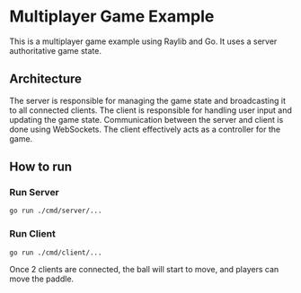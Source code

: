 # Multiplayer Game Example

This is a multiplayer game example using Raylib and Go.
It uses a server authoritative game state.

## Architecture

The server is responsible for managing the game state and broadcasting it to all connected clients.
The client is responsible for handling user input and updating the game state.
Communication between the server and client is done using WebSockets. The client effectively acts as a controller for the game.

## How to run

### Run Server

```bash
go run ./cmd/server/...
```

### Run Client

```bash
go run ./cmd/client/...
```

Once 2 clients are connected, the ball will start to move, and players can move the paddle.
